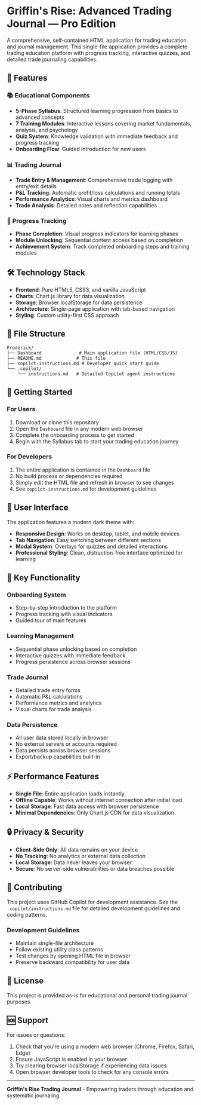 # Griffin's Rise: Advanced Trading Journal — Pro Edition

A comprehensive, self-contained HTML application for trading education and journal management. This single-file application provides a complete trading education platform with progress tracking, interactive quizzes, and detailed trade journaling capabilities.

## 🚀 Features

### 📚 **Educational Components**
- **5-Phase Syllabus**: Structured learning progression from basics to advanced concepts
- **7 Training Modules**: Interactive lessons covering market fundamentals, analysis, and psychology  
- **Quiz System**: Knowledge validation with immediate feedback and progress tracking
- **Onboarding Flow**: Guided introduction for new users

### 📊 **Trading Journal**
- **Trade Entry & Management**: Comprehensive trade logging with entry/exit details
- **P&L Tracking**: Automatic profit/loss calculations and running totals
- **Performance Analytics**: Visual charts and metrics dashboard
- **Trade Analysis**: Detailed notes and reflection capabilities

### 🎯 **Progress Tracking** 
- **Phase Completion**: Visual progress indicators for learning phases
- **Module Unlocking**: Sequential content access based on completion
- **Achievement System**: Track completed onboarding steps and training modules

## 🛠️ Technology Stack

- **Frontend**: Pure HTML5, CSS3, and vanilla JavaScript
- **Charts**: Chart.js library for data visualization
- **Storage**: Browser localStorage for data persistence
- **Architecture**: Single-page application with tab-based navigation
- **Styling**: Custom utility-first CSS approach

## 📁 File Structure

```
Frederick/
├── Dashboard              # Main application file (HTML/CSS/JS)
├── README.md             # This file
├── copilot-instructions.md # Developer quick start guide
└── .copilot/
    └── instructions.md   # Detailed Copilot agent instructions
```

## 🚀 Getting Started

### For Users
1. Download or clone this repository
2. Open the `Dashboard` file in any modern web browser
3. Complete the onboarding process to get started
4. Begin with the Syllabus tab to start your trading education journey

### For Developers
1. The entire application is contained in the `Dashboard` file
2. No build process or dependencies required
3. Simply edit the HTML file and refresh in browser to see changes
4. See `copilot-instructions.md` for development guidelines

## 🎨 User Interface

The application features a modern dark theme with:
- **Responsive Design**: Works on desktop, tablet, and mobile devices
- **Tab Navigation**: Easy switching between different sections
- **Modal System**: Overlays for quizzes and detailed interactions
- **Professional Styling**: Clean, distraction-free interface optimized for learning

## 🔧 Key Functionality

### Onboarding System
- Step-by-step introduction to the platform
- Progress tracking with visual indicators
- Guided tour of main features

### Learning Management
- Sequential phase unlocking based on completion
- Interactive quizzes with immediate feedback
- Progress persistence across browser sessions

### Trade Journal
- Detailed trade entry forms
- Automatic P&L calculations
- Performance metrics and analytics
- Visual charts for trade analysis

### Data Persistence
- All user data stored locally in browser
- No external servers or accounts required
- Data persists across browser sessions
- Export/backup capabilities built-in

## ⚡ Performance Features

- **Single File**: Entire application loads instantly
- **Offline Capable**: Works without internet connection after initial load
- **Local Storage**: Fast data access with browser persistence
- **Minimal Dependencies**: Only Chart.js CDN for data visualization

## 🔒 Privacy & Security

- **Client-Side Only**: All data remains on your device
- **No Tracking**: No analytics or external data collection
- **Local Storage**: Data never leaves your browser
- **Secure**: No server-side vulnerabilities or data breaches possible

## 🤝 Contributing

This project uses GitHub Copilot for development assistance. See the `.copilot/instructions.md` file for detailed development guidelines and coding patterns.

### Development Guidelines
- Maintain single-file architecture
- Follow existing utility class patterns
- Test changes by opening HTML file in browser
- Preserve backward compatibility for user data

## 📄 License

This project is provided as-is for educational and personal trading journal purposes.

## 🆘 Support

For issues or questions:
1. Check that you're using a modern web browser (Chrome, Firefox, Safari, Edge)
2. Ensure JavaScript is enabled in your browser
3. Try clearing browser localStorage if experiencing data issues
4. Open browser developer tools to check for any console errors

---

**Griffin's Rise Trading Journal** - Empowering traders through education and systematic journaling.